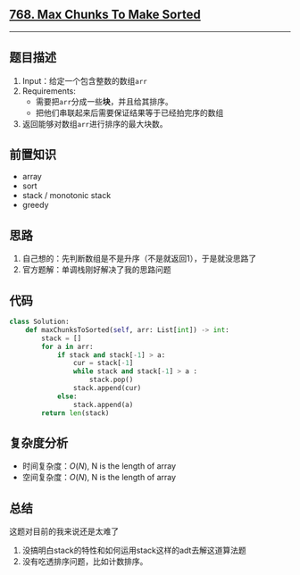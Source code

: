 ## [768. Max Chunks To Make Sorted](https://leetcode.com/problems/max-chunks-to-make-sorted-ii/description/)

---
## 题目描述
1. Input：给定一个包含整数的数组`arr`
2. Requirements:
    - 需要把`arr`分成一些**块**，并且给其排序。
    - 把他们串联起来后需要保证结果等于已经拍完序的数组
3. 返回能够对数组`arr`进行排序的最大块数。

## 前置知识
- array
- sort
- stack / monotonic stack
- greedy


## 思路
1. 自己想的：先判断数组是不是升序（不是就返回1），于是就没思路了
2. 官方题解：单调栈刚好解决了我的思路问题

## 代码
```python
class Solution:
    def maxChunksToSorted(self, arr: List[int]) -> int:
        stack = []
        for a in arr:
            if stack and stack[-1] > a:
                cur = stack[-1]
                while stack and stack[-1] > a : 
                    stack.pop()
                stack.append(cur)
            else:
                stack.append(a)
        return len(stack)
```

## 复杂度分析
- 时间复杂度：$O(N)$, N is the length of array
- 空间复杂度：$O(N)$, N is the length of array


## 总结
这题对目前的我来说还是太难了
1. 没搞明白stack的特性和如何运用stack这样的adt去解这道算法题
2. 没有吃透排序问题，比如计数排序。